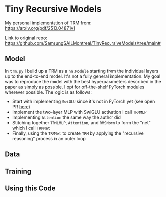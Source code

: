 # Tiny Recursive Models
My personal implementation of TRM from: https://arxiv.org/pdf/2510.04871v1

Link to original repo: https://github.com/SamsungSAILMontreal/TinyRecursiveModels/tree/main#

## Model
In `trm.py` I build up a TRM as a `nn.Module` starting from the individual layers up to the end-to-end model. It's not a fully general implementation. My goal was
to reproduce the model with the best hyperparameters described in the paper as simply as possible. I opt for off-the-shelf PyTorch modules wherever possible. The logic is as follows:
- Start with implementing `SwiGLU` since it's not in PyTorch yet (see open PR [here](https://github.com/pytorch/pytorch/pull/144465))
- Implement the two-layer MLP with SwiGLU activation I call `TRMMLP`
- Implementing `Attention` the same way the author did
- Stitching together `TRMLMLP`, `Attention`, and `RMSNorm` to form the "net" which I call `TRMNet`
- Finally, using the `TRMNet` to create `TRM` by applying the "recursive reasoning" process in an outer loop

## Data

## Training

## Using this Code